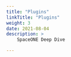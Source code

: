 ```yaml
---
title: "Plugins"
linkTitle: "Plugins"
weight: 3
date: 2021-08-04
description: >
    SpaceONE Deep Dive

---
```

